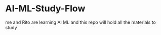 # AI-ML-Study-Flow
me and Rito are learning AI ML and this repo will hold all the materials to study
